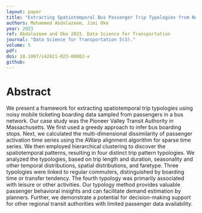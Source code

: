 ```yaml
---
layout: paper
title: "Extracting Spatiotemporal Bus Passenger Trip Typologies from Noisy Mobile Ticketing Boarding Data"
authors: Mohammed Abdalazeem, Jimi Oke
year: 2023
ref: Abdalazeem and Oke 2023. Data Science for Transportation
journal: "Data Science for Transportation 5(3)."
volume: 5
pdf:
doi: 10.1007/s42421-023-00082-x
github:
---
```

# Abstract
We present a framework for extracting spatiotemporal trip typologies using noisy mobile ticketing boarding data sampled from passengers in a bus network. Our case study was the Pioneer Valley Transit Authority in Massachusetts. We first used a greedy approach to infer bus boarding stops. Next, we calculated the multi-dimensional dissimilarity of passenger activation time series using the AWarp alignment algorithm for sparse time series. We then employed hierarchical clustering to discover the spatiotemporal patterns, resulting in four distinct trip pattern typologies. We analyzed the typologies, based on trip length and duration, seasonality and other temporal distributions, spatial distributions, and faretype. Three typologies were linked to regular commuters, distinguished by boarding time or transfer tendency. The fourth typology was primarily associated with leisure or other activities. Our typology method provides valuable passenger behavioral insights and can facilitate demand estimation by planners. Further, we demonstrate a potential for decision-making support for other regional transit authorities with limited passenger data availability.
